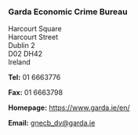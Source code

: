 ###  Garda Economic Crime Bureau

Harcourt Square  
Harcourt Street  
Dublin 2  
D02 DH42  
Ireland

**Tel:** 01 6663776

**Fax:** 01 6663798

**Homepage:** [ https://www.garda.ie/en/ ](https://www.garda.ie/en/)

**Email:** [ gnecb_dv@garda.ie ](mailto:gnecb_dv@garda.ie)
